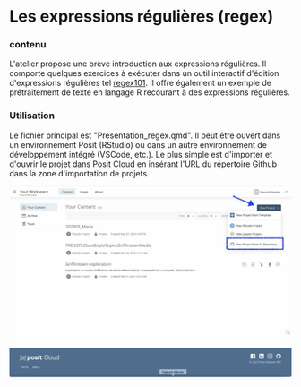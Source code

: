 # Les expressions régulières (regex)

### contenu

L'atelier propose une brève introduction aux expressions régulières. Il comporte quelques exercices à exécuter dans un outil interactif d'édition d'expressions régulières tel [regex101](https://regex101.com/). Il offre également un exemple de prétraitement de texte en langage R recourant à des expressions régulières.

### Utilisation

Le fichier principal est "Presentation_regex.qmd". Il peut être ouvert dans un environnement Posit (RStudio) ou dans un autre environnement de développement intégré (VSCode, etc.). Le plus simple est d'importer et d'ouvrir le projet dans Posit Cloud en insérant l'URL du répertoire Github dans la zone d'importation de projets.

![](images/PositCloud.jpeg)
